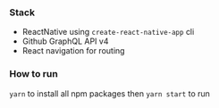 

### Stack
* ReactNative using `create-react-native-app` cli
* Github GraphQL API v4
* React navigation for routing

### How to run
`yarn` to install all npm packages
then
`yarn start` to run

